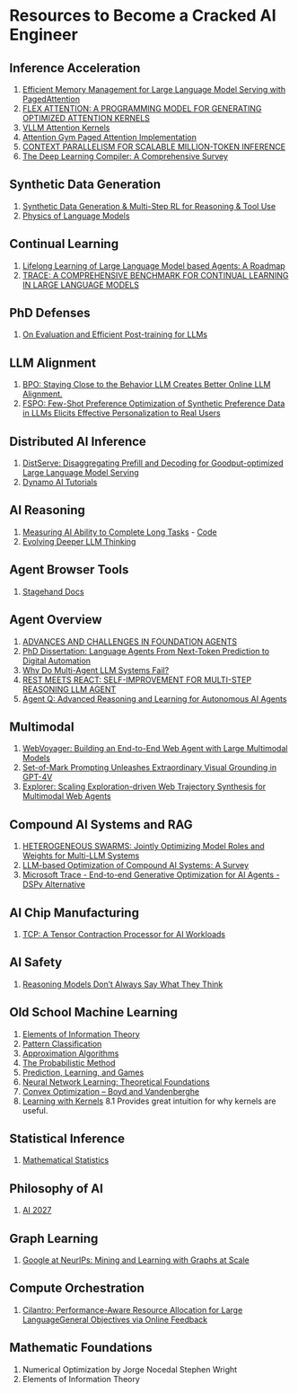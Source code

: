 # Resources to Become a Cracked AI Engineer

## Inference Acceleration
1. [Efficient Memory Management for Large Language Model Serving with PagedAttention](https://arxiv.org/pdf/2309.06180)
2. [FLEX ATTENTION: A PROGRAMMING MODEL FOR GENERATING OPTIMIZED ATTENTION KERNELS](https://arxiv.org/pdf/2412.05496)
3. [VLLM Attention Kernels](https://github.com/vllm-project/vllm/blob/main/csrc/attention/attention_kernels.cuh)
4. [Attention Gym Paged Attention Implementation](https://github.com/pytorch-labs/attention-gym/blob/main/attn_gym/paged_attention/paged_attention.py)
5. [CONTEXT PARALLELISM FOR SCALABLE MILLION-TOKEN INFERENCE](https://arxiv.org/pdf/2411.01783)
6. [The Deep Learning Compiler: A Comprehensive Survey](https://arxiv.org/pdf/2002.03794)

## Synthetic Data Generation
1. [Synthetic Data Generation & Multi-Step RL for Reasoning & Tool Use](https://arxiv.org/pdf/2504.04736)
2. [Physics of Language Models](https://physics.allen-zhu.com/part-4-architecture-design/part-4-1)

## Continual Learning
1. [Lifelong Learning of Large Language Model based Agents: A Roadmap](https://arxiv.org/pdf/2501.07278)
2. [TRACE: A COMPREHENSIVE BENCHMARK FOR CONTINUAL LEARNING IN LARGE LANGUAGE MODELS](https://openreview.net/pdf?id=xelrLobW0n)

## PhD Defenses
1. [On Evaluation and Efficient Post-training for LLMs](https://docs.google.com/presentation/d/1-4qwacAMJ012Pv5W5xvTAhfqmF7M9CqN/edit?slide=id.p1#slide=id.p1)

## LLM Alignment
1. [BPO: Staying Close to the Behavior LLM Creates Better Online LLM Alignment.](https://arxiv.org/pdf/2406.12168)
2. [FSPO: Few-Shot Preference Optimization of
Synthetic Preference Data in LLMs Elicits
Effective Personalization to Real Users](https://arxiv.org/pdf/2502.19312?)

## Distributed AI Inference
1. [DistServe: Disaggregating Prefill and Decoding for Goodput-optimized Large Language Model Serving](https://www.usenix.org/system/files/osdi24-zhong-yinmin.pdf)
2. [Dynamo AI Tutorials](https://www.linkedin.com/posts/vikramsharmam_distributed-inference-101-getting-started-activity-7308019486517858305-JX7e?utm_source=share&utm_medium=member_ios&rcm=ACoAAB-7BosBbrFaamvv690_M7ruCd3EHmcHhg0)

## AI Reasoning
1. [Measuring AI Ability to Complete Long Tasks](https://arxiv.org/pdf/2503.14499) - [Code](https://github.com/METR/eval-analysis-public)
2. [Evolving Deeper LLM Thinking](https://arxiv.org/pdf/2501.09891)

## Agent Browser Tools
1. [Stagehand Docs](https://docs.stagehand.dev/get_started/introduction)

## Agent Overview
1. [ADVANCES AND CHALLENGES IN FOUNDATION AGENTS](https://arxiv.org/pdf/2504.01990)
2. [PhD Dissertation: Language Agents From Next-Token Prediction to Digital Automation](https://ysymyth.github.io/papers/Dissertation-finalized.pdf)
3. [Why Do Multi-Agent LLM Systems Fail?](https://export-test.arxiv.org/pdf/2503.13657)
4. [REST MEETS REACT: SELF-IMPROVEMENT FOR MULTI-STEP REASONING LLM AGENT](https://arxiv.org/pdf/2312.10003)
5. [Agent Q: Advanced Reasoning and Learning for Autonomous AI Agents](https://arxiv.org/pdf/2408.07199)

## Multimodal
1. [WebVoyager: Building an End-to-End Web Agent with Large Multimodal Models](https://arxiv.org/pdf/2401.13919)
2. [Set-of-Mark Prompting Unleashes Extraordinary Visual Grounding in GPT-4V](https://arxiv.org/pdf/2310.11441)
3. [Explorer: Scaling Exploration-driven Web Trajectory Synthesis for Multimodal Web Agents](https://arxiv.org/pdf/2502.11357)

## Compound AI Systems and RAG
1. [HETEROGENEOUS SWARMS: Jointly Optimizing Model Roles and Weights for Multi-LLM Systems](https://arxiv.org/pdf/2502.04510)
2. [LLM-based Optimization of Compound AI Systems: A Survey](https://arxiv.org/pdf/2410.16392)
3. [Microsoft Trace - End-to-end Generative Optimization for AI Agents - DSPy Alternative](https://github.com/microsoft/Trace)

## AI Chip Manufacturing

1. [TCP: A Tensor Contraction Processor for AI Workloads](https://dli5ezlttyahz.cloudfront.net/FuriosaAI-tensor-contraction-processor-isca24.pdf?p=download/FuriosaAI-tensor-contraction-processor-isca24)

## AI Safety
1. [Reasoning Models Don’t Always Say What They Think](https://assets.anthropic.com/m/71876fabef0f0ed4/original/reasoning_models_paper.pdf)

## Old School Machine Learning
1. [Elements of Information Theory](https://cs-114.org/wp-content/uploads/2015/01/Elements_of_Information_Theory_Elements.pdf)
2. [Pattern Classification](http://cscog.likufanele.com/~calvo/Inteligencia_Artificial_files/Duda%20R%20O,%20Hart%20P%20E,%20Stork%20D%20G_Pattern%20Classification%20%282Ed%20Wiley%29.pdf)
3. [Approximation Algorithms](https://www.amazon.com/Approximation-Algorithms-Vijay-V-Vazirani/dp/3642084699)
4. [The Probabilistic Method](https://math.bme.hu/~gabor/oktatas/SztoM/AlonSpencer.ProbMethod3ed.pdf)
5. [Prediction, Learning, and Games](https://www.cambridge.org/core/books/prediction-learning-and-games/A05C9F6ABC752FAB8954C885D0065C8F)
6. [Neural Network Learning: Theoretical Foundations](https://www.cambridge.org/core/books/neural-network-learning/665C8C7EB5E2ABC5367A55ADB04E2866)
7. [Convex Optimization – Boyd and Vandenberghe](https://stanford.edu/~boyd/cvxbook/)
8. [Learning with Kernels](https://mcube.lab.nycu.edu.tw/~cfung/docs/books/scholkopf2002learning_with_kernels.pdf)
    8.1 Provides great intuition for why kernels are useful.

## Statistical Inference
1. [Mathematical Statistics](https://link.springer.com/book/10.1007/b97553)

## Philosophy of AI
1. [AI 2027](https://ai-2027.com/)

## Graph Learning
1. [Google at NeurIPs: Mining and Learning with Graphs at Scale](https://neurips.cc/Expo/Conferences/2020/workshop/20237)

## Compute Orchestration
1. [Cilantro: Performance-Aware Resource Allocation for Large LanguageGeneral Objectives via Online Feedback](https://www.usenix.org/system/files/osdi23-bhardwaj.pdf)

## Mathematic Foundations
1. Numerical Optimization by Jorge Nocedal Stephen Wright
2. Elements of Information Theory

